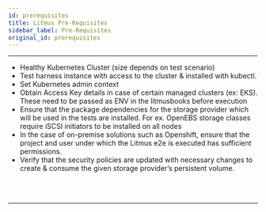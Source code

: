 ```yaml
---
id: prerequisites
title: Litmus Pre-Requisites
sidebar_label: Pre-Requisites
original_id: prerequisites
---
```


---

- Healthy Kubernetes Cluster (size depends on test scenario)
- Test harness instance with access to the cluster & installed with kubectl.
- Set Kubernetes admin context
- Obtain Access Key details in case of certain managed clusters (ex: EKS). These need to
  be passed as ENV in the litmusbooks before execution
- Ensure that the package dependencies for the storage provider which will be used in the
  tests are installed. For ex. OpenEBS storage classes require iSCSI initiators to be installed
  on all nodes
- In the case of on-premise solutions such as Openshift, ensure that the project and user
  under which the Litmus e2e is executed has sufficient permissions.
- Verify that the security policies are updated with necessary changes to create & consume
  the given storage provider’s persistent volume.

<br/>

<br/>

<hr/>

<br/>

<br/>
